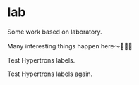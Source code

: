 # lab

Some work based on laboratory.

Many interesting things happen here～🎉🎉🎉

Test Hypertrons labels.

Test Hypertrons labels again.
